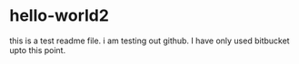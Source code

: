 # hello-world2
this is a test readme file. 
i am testing out github. 
I have only used bitbucket upto this point. 
